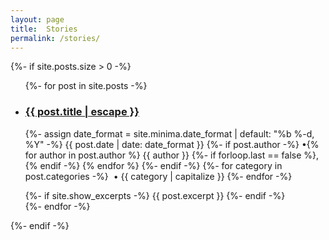 ```yaml
---
layout: page
title:  Stories
permalink: /stories/
---
```


<div class="home">
  {%- if site.posts.size > 0 -%}
    <ul class="post-list">
      {%- for post in site.posts -%}
      <li>
        <h3>
          <a class="post-link" href="{{ post.url | relative_url }}">
            {{ post.title | escape }}
          </a>
        </h3>
        <p class="post-meta">
          {%- assign date_format = site.minima.date_format | default: "%b %-d, %Y" -%}
          <time class="dt-published" datetime="{{ post.date | date_to_xmlschema }}" itemprop="datePublished">
            {{ post.date | date: date_format }}
          </time>
          {%- if post.author -%}
            •{% for author in post.author %}
              <span itemprop="author" itemscope itemtype="http://schema.org/Person">
                <span class="p-author h-card" itemprop="name">{{ author }}</span></span>
                {%- if forloop.last == false %}, {% endif -%}
            {% endfor %}
          {%- endif -%}
          {%- for category in post.categories -%}
            &nbsp;• <span>{{ category | capitalize }}</span>
          {%- endfor -%}
        </p>
        {%- if site.show_excerpts -%}
          {{ post.excerpt }}
        {%- endif -%}
      </li>
      {%- endfor -%}
    </ul>
  {%- endif -%}

</div>